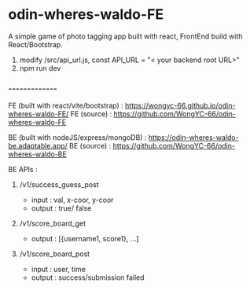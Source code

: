# odin-wheres-waldo-FE
A simple game of photo tagging app built with react, FrontEnd build with React/Bootstrap.

1. modify /src/api_url.js, const API_URL = "< your backend root URL>"
2. npm run dev

### -------------
FE (built with react/vite/bootstrap) : https://wongyc-66.github.io/odin-wheres-waldo-FE/
FE (source) :  https://github.com/WongYC-66/odin-wheres-waldo-FE

BE (built with nodeJS/express/mongoDB) : https://odin-wheres-waldo-be.adaptable.app/
BE (source) : https://github.com/WongYC-66/odin-wheres-waldo-BE

BE APIs :
1.  /v1/success_guess_post 
    - input : val, x-coor, y-coor
    - output : true/ false

2.  /v1/score_board_get
    - output : [{username1, score1}, ...]

3.  /v1/score_board_post
    - input : user, time
    - output : success/submission failed
